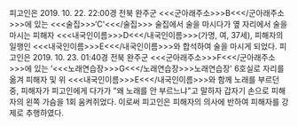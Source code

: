 피고인은 2019. 10. 22. 22:00경 전북 완주군 <<<군아래주소>>>B<<</군아래주소>>>에 있는 <<<술집>>>‘C'<<</술집>>> 술집에서 술을 마시다가 옆 자리에서 술을 마시는 피해자 <<<내국인이름>>>D<<</내국인이름>>>(가명, 여, 37세), 피해자의 일행인 <<<내국인이름>>>E<<</내국인이름>>>와 합석하여 술을 마시게 되었다.
피고인은 2019. 10. 23. 01:40경 전북 완주군 <<<군아래주소>>>F<<</군아래주소>>>에 있는 ‘<<<노래연습장>>>G<<</노래연습장>>>노래연습장' 6호실로 자리를 옮겨 피해자 및 위 <<<내국인이름>>>E<<</내국인이름>>>와 함께 노래를 부르던 중, 피해자가 피고인에게 다가가 "왜 노래를 안 부르느냐"고 말하자 갑자기 손으로 피해자의 왼쪽 가슴을 1회 움켜쥐었다. 이로써 피고인은 피해자의 의사에 반하여 피해자를 강제로 추행하였다.